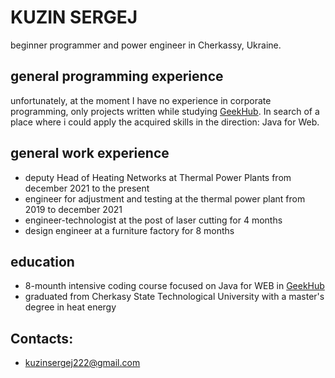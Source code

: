 # KUZIN SERGEJ
beginner programmer and power engineer in Cherkassy, Ukraine.


## general programming experience
unfortunately, at the moment I have no experience in corporate programming, only projects written while studying [GeekHub](https://geekhub.ck.ua/).
In search of a place where i could apply the acquired skills in the direction: Java for Web.


## general work experience
* deputy Head of Heating Networks at Thermal Power Plants from december 2021 to the present
* engineer for adjustment and testing at the thermal power plant from 2019 to december 2021
* engineer-technologist at the post of laser cutting for 4 months
* design engineer at a furniture factory for 8 months

## education
* 8-mounth intensive coding course focused on Java for WEB in [GeekHub](https://geekhub.ck.ua/)
* graduated from Cherkasy State Technological University with a master's degree in heat energy

## Contacts:
* kuzinsergej222@gmail.com
